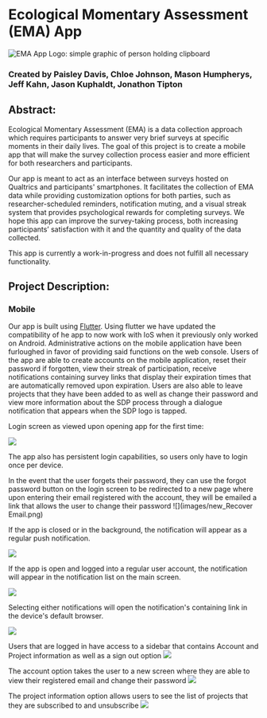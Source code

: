 
# Ecological Momentary Assessment (EMA) App
![EMA App Logo: simple graphic of person holding clipboard](../assets/images/logo.png)

### Created by Paisley Davis, Chloe Johnson, Mason Humpherys, Jeff Kahn, Jason Kuphaldt, Jonathon Tipton 

## Abstract:

Ecological Momentary Assessment (EMA) is a data collection approach which requires participants to answer very brief surveys at specific moments in their daily lives. The goal of this project is to create a mobile app that will make the survey collection process easier and more efficient for both researchers and participants. 

Our app is meant to act as an interface between surveys hosted on Qualtrics and participants' smartphones. It facilitates the collection of EMA data while providing customization options for both parties, such as researcher-scheduled reminders, notification muting, and a visual streak system that provides psychological rewards for completing surveys. We hope this app can improve the survey-taking process, both increasing participants’ satisfaction with it and the quantity and quality of the data collected.  
  
This app is currently a work-in-progress and does not fulfill all necessary functionality. 

## Project Description:

### Mobile

Our app is built using [Flutter](https://flutter.dev/). Using flutter we have updated the compatibility of he app to now work with IoS when it previously only worked on Android. Administrative actions on the mobile application have been furloughed in favor of providing said functions on the web console.
Users of the app are able to create accounts on the mobile application, reset their password if forgotten, view their streak of participation, receive notifications containing survey links that display their expiration times that are automatically removed upon expiration.  Users are also able to leave projects that they have been added to as well as change their password and view more information about the SDP process through a dialogue notification that appears when the SDP logo is tapped.
  
Login screen as viewed upon opening app for the first time:  

![](images/login.png)  
  
The app also has persistent login capabilities, so users only have to login once per device. 

In the event that the user forgets their password, they can use the forgot password button on the login screen to be redirected to a new page where upon entering their email registered with the account, they will be emailed a link that allows the user to change their password
![](images/new_Recover Email.png)

If the app is closed or in the background, the notification will appear as a regular push notification.   
  
![](images/notif.png)

If the app is open and logged into a regular user account, the notification will appear in the notification list on the main screen.   
  
![](images/in-app.png)

Selecting either notifications will open the notification's containing link in the device's default browser. 

![](images/link-site.png)

Users that are logged in have access to a sidebar that contains Account and Project information as well as a sign out option
![](images/new_login_side_panel.png)

The account option takes the user to a new screen where they are able to view their registered email and change their password
![](images/new_account_screen.png)

The project information option allows users to see the list of projects that they are subscribed to and unsubscribe
![](images/new_manage_projects.png)
